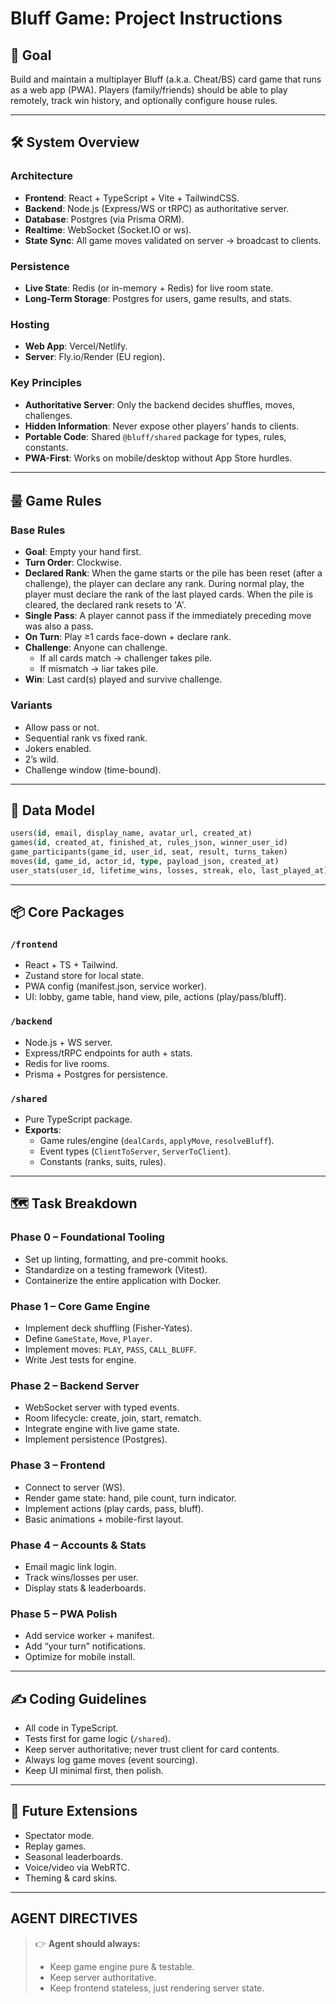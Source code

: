 # Bluff Game: Project Instructions

## 🎯 Goal

Build and maintain a multiplayer Bluff (a.k.a. Cheat/BS) card game that runs as a web app (PWA). Players (family/friends) should be able to play remotely, track win history, and optionally configure house rules.

---

## 🛠️ System Overview

### Architecture
- **Frontend**: React + TypeScript + Vite + TailwindCSS.
- **Backend**: Node.js (Express/WS or tRPC) as authoritative server.
- **Database**: Postgres (via Prisma ORM).
- **Realtime**: WebSocket (Socket.IO or ws).
- **State Sync**: All game moves validated on server → broadcast to clients.

### Persistence
- **Live State**: Redis (or in-memory + Redis) for live room state.
- **Long-Term Storage**: Postgres for users, game results, and stats.

### Hosting
- **Web App**: Vercel/Netlify.
- **Server**: Fly.io/Render (EU region).

### Key Principles
- **Authoritative Server**: Only the backend decides shuffles, moves, challenges.
- **Hidden Information**: Never expose other players’ hands to clients.
- **Portable Code**: Shared `@bluff/shared` package for types, rules, constants.
- **PWA-First**: Works on mobile/desktop without App Store hurdles.

---

## 룰 Game Rules

### Base Rules
- **Goal**: Empty your hand first.
- **Turn Order**: Clockwise.
- **Declared Rank**: When the game starts or the pile has been reset (after a challenge), the player can declare any rank. During normal play, the player must declare the rank of the last played cards. When the pile is cleared, the declared rank resets to 'A'.
- **Single Pass**: A player cannot pass if the immediately preceding move was also a pass.
- **On Turn**: Play ≥1 cards face-down + declare rank.
- **Challenge**: Anyone can challenge.
    - If all cards match → challenger takes pile.
    - If mismatch → liar takes pile.
- **Win**: Last card(s) played and survive challenge.

### Variants
- Allow pass or not.
- Sequential rank vs fixed rank.
- Jokers enabled.
- 2’s wild.
- Challenge window (time-bound).

---

## 💾 Data Model

```sql
users(id, email, display_name, avatar_url, created_at)
games(id, created_at, finished_at, rules_json, winner_user_id)
game_participants(game_id, user_id, seat, result, turns_taken)
moves(id, game_id, actor_id, type, payload_json, created_at)
user_stats(user_id, lifetime_wins, losses, streak, elo, last_played_at)
```

---

## 📦 Core Packages

### `/frontend`
- React + TS + Tailwind.
- Zustand store for local state.
- PWA config (manifest.json, service worker).
- UI: lobby, game table, hand view, pile, actions (play/pass/bluff).

### `/backend`
- Node.js + WS server.
- Express/tRPC endpoints for auth + stats.
- Redis for live rooms.
- Prisma + Postgres for persistence.

### `/shared`
- Pure TypeScript package.
- **Exports**:
    - Game rules/engine (`dealCards`, `applyMove`, `resolveBluff`).
    - Event types (`ClientToServer`, `ServerToClient`).
    - Constants (ranks, suits, rules).

---

## 🗺️ Task Breakdown

### Phase 0 – Foundational Tooling
- Set up linting, formatting, and pre-commit hooks.
- Standardize on a testing framework (Vitest).
- Containerize the entire application with Docker.

### Phase 1 – Core Game Engine
- Implement deck shuffling (Fisher-Yates).
- Define `GameState`, `Move`, `Player`.
- Implement moves: `PLAY`, `PASS`, `CALL_BLUFF`.
- Write Jest tests for engine.

### Phase 2 – Backend Server
- WebSocket server with typed events.
- Room lifecycle: create, join, start, rematch.
- Integrate engine with live game state.
- Implement persistence (Postgres).

### Phase 3 – Frontend
- Connect to server (WS).
- Render game state: hand, pile count, turn indicator.
- Implement actions (play cards, pass, bluff).
- Basic animations + mobile-first layout.

### Phase 4 – Accounts & Stats
- Email magic link login.
- Track wins/losses per user.
- Display stats & leaderboards.

### Phase 5 – PWA Polish
- Add service worker + manifest.
- Add “your turn” notifications.
- Optimize for mobile install.

---

## ✍️ Coding Guidelines

- All code in TypeScript.
- Tests first for game logic (`/shared`).
- Keep server authoritative; never trust client for card contents.
- Always log game moves (event sourcing).
- Keep UI minimal first, then polish.

---

## 🚀 Future Extensions

- Spectator mode.
- Replay games.
- Seasonal leaderboards.
- Voice/video via WebRTC.
- Theming & card skins.

---

## AGENT DIRECTIVES

> 👉 **Agent should always:**
> - Keep game engine pure & testable.
> - Keep server authoritative.
> - Keep frontend stateless, just rendering server state.